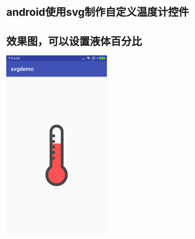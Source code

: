 # android使用svg制作自定义温度计控件
# 效果图，可以设置液体百分比

![](https://github.com/zhumingwei/svgdemo/raw/master/image/demo.png?raw=true)
